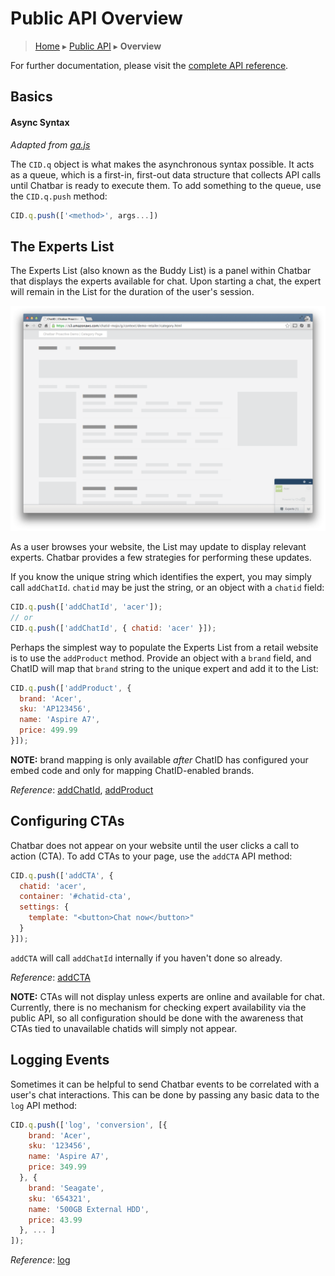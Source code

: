 Public API Overview
===================

> [Home](index.md) ▸ [Public API](index.md#Public_API) ▸ **Overview**

For further documentation, please visit the [complete API reference](public-api-reference.md).

Basics
------

#### Async Syntax

*Adapted from [ga.js](https://developers.google.com/analytics/devguides/collection/gajs/)*

The `CID.q` object is what makes the asynchronous syntax possible. It acts as a queue,
which is a first-in, first-out data structure that collects API calls until Chatbar is
ready to execute them. To add something to the queue, use the `CID.q.push` method:

```javascript
CID.q.push(['<method>', args...])
```

The Experts List
----------------

The Experts List (also known as the Buddy List) is a panel within Chatbar that displays
the experts available for chat. Upon starting a chat, the expert will remain
in the List for the duration of the user's session.

![](./assets/screens/screen11.png "Experts List with just one ChatID (Acer)")

As a user browses your website, the List may update to display relevant experts. Chatbar
provides a few strategies for performing these updates.

If you know the unique string which identifies the expert, you may simply call `addChatId`. `chatid` may be just the string, or an object with a `chatid` field:

```javascript
CID.q.push(['addChatId', 'acer']);
// or
CID.q.push(['addChatId', { chatid: 'acer' }]);
```

Perhaps the simplest way to populate the Experts List from a retail website is to use the
`addProduct` method. Provide an object with a `brand` field, and ChatID will map that
`brand` string to the unique expert and add it to the List:

```javascript
CID.q.push(['addProduct', {
  brand: 'Acer',
  sku: 'AP123456',
  name: 'Aspire A7',
  price: 499.99
}]);
```

**NOTE:** brand mapping is only available *after* ChatID has configured your embed code and only for mapping ChatID-enabled brands.

*Reference*: [addChatId](public-api-reference.md#addChatId), [addProduct](public-api-reference.md#addProduct)

Configuring CTAs
----------------

Chatbar does not appear on your website until the user clicks a call to action (CTA). To
add CTAs to your page, use the `addCTA` API method:

```javascript
CID.q.push(['addCTA', {
  chatid: 'acer',
  container: '#chatid-cta',
  settings: {
    template: "<button>Chat now</button>"
  }
}]);
```

`addCTA` will call `addChatId` internally if you haven't done so already.

*Reference*: [addCTA](public-api-reference.md#addCTA)

**NOTE:** CTAs will not display unless experts are online and available for chat. Currently, there is no mechanism for checking expert availability via the public API, so all configuration should be done with the awareness that CTAs tied to unavailable chatids will simply not appear.

Logging Events
--------------

Sometimes it can be helpful to send Chatbar events to be correlated with a user's chat interactions. This can be done by passing any basic data to the `log` API method:

```javascript
CID.q.push(['log', 'conversion', [{
    brand: 'Acer',
    sku: '123456',
    name: 'Aspire A7',
    price: 349.99
  }, {
    brand: 'Seagate',
    sku: '654321',
    name: '500GB External HDD',
    price: 43.99
  }, ... ]
]);
```

*Reference*: [log](public-api-reference.md#log)
